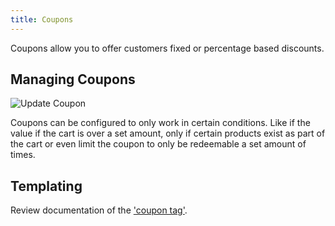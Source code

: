 ```yaml
---
title: Coupons
---
```


Coupons allow you to offer customers fixed or percentage based discounts.

## Managing Coupons

![Update Coupon](/assets/coupon-publish-form.png)

Coupons can be configured to only work in certain conditions. Like if the value if the cart is over a set amount, only if certain products exist as part of the cart or even limit the coupon to only be redeemable a set amount of times.

## Templating

Review documentation of the ['coupon tag'](/tags/coupon-tag).
